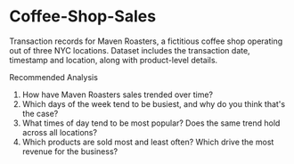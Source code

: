 # Coffee-Shop-Sales

Transaction records for Maven Roasters, a fictitious coffee shop operating out of three NYC locations. Dataset includes the transaction date, timestamp and location, along with product-level details. 

Recommended Analysis 
1. How have Maven Roasters sales trended over time?
2. Which days of the week tend to be busiest, and why do you think that's the case?
3. What times of day tend to be most popular? Does the same trend hold across all locations?
4. Which products are sold most and least often? Which drive the most revenue for the business?
